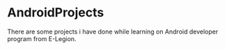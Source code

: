 # AndroidProjects
There are some projects i have done while learning on Android developer program from E-Legion.
